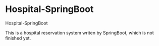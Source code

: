# Hospital-SpringBoot
Hospital-SpringBoot

This is a hospital reservation system writen by SpringBoot, which is not finished yet.
